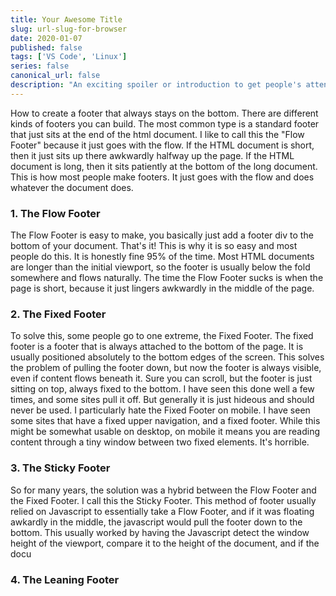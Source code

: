 ```yaml
---
title: Your Awesome Title
slug: url-slug-for-browser
date: 2020-01-07
published: false
tags: ['VS Code', 'Linux']
series: false
canonical_url: false
description: "An exciting spoiler or introduction to get people's attention."
---
```


How to create a footer that always stays on the bottom. There are different kinds of footers you can build. The most common type is a standard footer that just sits at the end of the html document. I like to call this the "Flow Footer" because it just goes with the flow. If the HTML document is short, then it just sits up there awkwardly halfway up the page. If the HTML document is long, then it sits patiently at the bottom of the long document. This is how most people make footers. It just goes with the flow and does whatever the document does.

### 1. The Flow Footer

The Flow Footer is easy to make, you basically just add a footer div to the bottom of your document. That's it! This is why it is so easy and most people do this. It is honestly fine 95% of the time. Most HTML documents are longer than the initial viewport, so the footer is usually below the fold somewhere and flows naturally. The time the Flow Footer sucks is when the page is short, because it just lingers awkwardly in the middle of the page.

### 2. The Fixed Footer

To solve this, some people go to one extreme, the Fixed Footer. The fixed footer is a footer that is always attached to the bottom of the page. It is usually positioned absolutely to the bottom edges of the screen. This solves the problem of pulling the footer down, but now the footer is always visible, even if content flows beneath it. Sure you can scroll, but the footer is just sitting on top, always fixed to the bottom. I have seen this done well a few times, and some sites pull it off. But generally it is just hideous and should never be used. I particularly hate the Fixed Footer on mobile. I have seen some sites that have a fixed upper navigation, and a fixed footer. While this might be somewhat usable on desktop, on mobile it means you are reading content through a tiny window between two fixed elements. It's horrible.

### 3. The Sticky Footer

So for many years, the solution was a hybrid between the Flow Footer and the Fixed Footer. I call this the Sticky Footer. This method of footer usually relied on Javascript to essentially take a Flow Footer, and if it was floating awkardly in the middle, the javascript would pull the footer down to the bottom. This usually worked by having the Javascript detect the window height of the viewport, compare it to the height of the document, and if the docu

### 4. The Leaning Footer